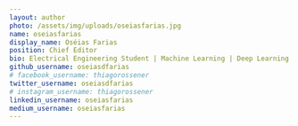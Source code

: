 ```yaml
---
layout: author
photo: /assets/img/uploads/oseiasfarias.jpg
name: oseiasfarias
display_name: Oséias Farias
position: Chief Editor
bio: Electrical Engineering Student | Machine Learning | Deep Learning | Python | Drone UAVs.
github_username: oseiasdfarias
# facebook_username: thiagorossener
twitter_username: oseiasdfarias
# instagram_username: thiagorossener
linkedin_username: oseiasfarias
medium_username: oseiasfarias
---
```


